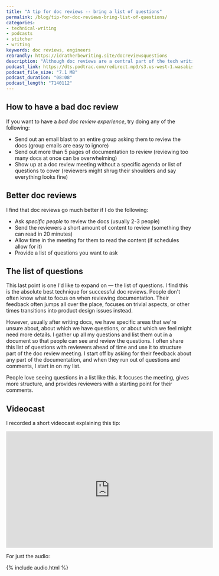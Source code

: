```yaml
---
title: "A tip for doc reviews -- bring a list of questions"
permalink: /blog/tip-for-doc-reviews-bring-list-of-questions/
categories:
- technical-writing
- podcasts
- stitcher
- writing
keywords: doc reviews, engineers
rebrandly: https://idratherbewriting.site/docreviewsquestions
description: "Although doc reviews are a central part of the tech writing process, it's often a challenge to get teams to review docs. One tip is to bring a list of questions to the doc review. This provides more structure and focus to the review meeting."
podcast_link: https://dts.podtrac.com/redirect.mp3/s3.us-west-1.wasabisys.com/idbwmedia.com/podcasts/doc_review_list_of_questions.mp3
podcast_file_size: "7.1 MB"
podcast_duration: "08:08"
podcast_length: "7140112"
---
```


## How to have a bad doc review

If you want to have a *bad doc review experience*, try doing any of the following:

* Send out an email blast to an entire group asking them to review the docs (group emails are easy to ignore)
* Send out more than 5 pages of documentation to review (reviewing too many docs at once can be overwhelming)
* Show up at a doc review meeting without a specific agenda or list of questions to cover (reviewers might shrug their shoulders and say everything looks fine)

## Better doc reviews

I find that doc reviews go much better if I do the following:

* Ask *specific people* to review the docs (usually 2-3 people)
* Send the reviewers a short amount of content to review (something they can read in 20 minutes)
* Allow time in the meeting for them to read the content (if schedules allow for it)
* Provide a list of questions you want to ask

## The list of questions

This last point is one I'd like to expand on &mdash; the list of questions. I find this is the absolute best technique for successful doc reviews. People don't often know what to focus on when reviewing documentation. Their feedback often jumps all over the place, focuses on trivial aspects, or other times transitions into product design issues instead.

However, usually after writing docs, we have specific areas that we're unsure about, about which we have questions, or about which we feel might need more details. I gather up all my questions and list them out in a document so that people can see and review the questions. I often share this list of questions with reviewers ahead of time and use it to structure part of the doc review meeting. I start off by asking for their feedback about any part of the documentation, and when they run out of questions and comments, I start in on my list.

People love seeing questions in a list like this. It focuses the meeting, gives more structure, and provides reviewers with a starting point for their comments.

## Videocast

I recorded a short videocast explaining this tip:

<iframe width="560" height="315" src="https://www.youtube.com/embed/Mi1bFiWiesA" frameborder="0" allow="accelerometer; autoplay; encrypted-media; gyroscope; picture-in-picture" allowfullscreen></iframe>

For just the audio:

{% include audio.html %}
